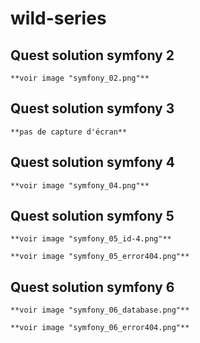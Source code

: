 # wild-series

## Quest solution symfony 2

    **voir image "symfony_02.png"**

## Quest solution symfony 3

    **pas de capture d'écran**

## Quest solution symfony 4

    **voir image "symfony_04.png"**

## Quest solution symfony 5

    **voir image "symfony_05_id-4.png"**

    **voir image "symfony_05_error404.png"**

## Quest solution symfony 6

    **voir image "symfony_06_database.png"**

    **voir image "symfony_06_error404.png"**